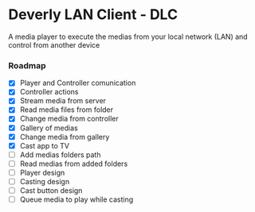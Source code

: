 # Deverly LAN Client - DLC

A media player to execute the medias from your local network (LAN) and control from another device

### Roadmap

- [x] Player and Controller comunication
- [x] Controller actions
- [x] Stream media from server
- [x] Read media files from folder
- [x] Change media from controller
- [x] Gallery of medias
- [x] Change media from gallery
- [x] Cast app to TV
- [ ] Add medias folders path
- [ ] Read medias from added folders
- [ ] Player design
- [ ] Casting design
- [ ] Cast button design
- [ ] Queue media to play while casting
